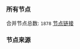 ### 所有节点
合并节点总数: `1878`
[节点链接](https://raw.githubusercontent.com/rzhy1/11/master/sub/sub_merge_base64.txt)

### 节点来源
